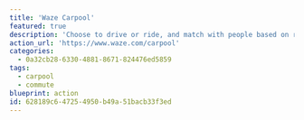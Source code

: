 ```yaml
---
title: 'Waze Carpool'
featured: true
description: 'Choose to drive or ride, and match with people based on route and time of day.'
action_url: 'https://www.waze.com/carpool'
categories:
  - 0a32cb28-6330-4881-8671-824476ed5859
tags:
  - carpool
  - commute
blueprint: action
id: 628189c6-4725-4950-b49a-51bacb33f3ed
---
```

